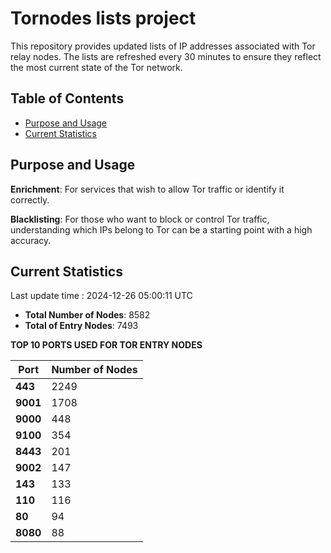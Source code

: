 # Tornodes lists project

This repository provides updated lists of IP addresses associated with Tor relay nodes. The lists are refreshed every 30 minutes to ensure they reflect the most current state of the Tor network.

## Table of Contents

- [Purpose and Usage](#purpose-and-usage)
- [Current Statistics](#current-statistics)


## Purpose and Usage

**Enrichment**: For services that wish to allow Tor traffic or identify it correctly.

**Blacklisting**: For those who want to block or control Tor traffic, understanding which IPs belong to Tor can be a starting point with a high accuracy.

## Current Statistics

Last update time : 2024-12-26 05:00:11 UTC

- **Total Number of Nodes**: 8582
- **Total of Entry Nodes**: 7493

**TOP 10 PORTS USED FOR TOR ENTRY NODES**

| **Port** | **Number of Nodes** |
|------|-----------------|
| **443**   | 2249  |
| **9001**   | 1708  |
| **9000**   | 448  |
| **9100**   | 354  |
| **8443**   | 201  |
| **9002**   | 147  |
| **143**   | 133  |
| **110**   | 116  |
| **80**   | 94  |
| **8080**   | 88  |

